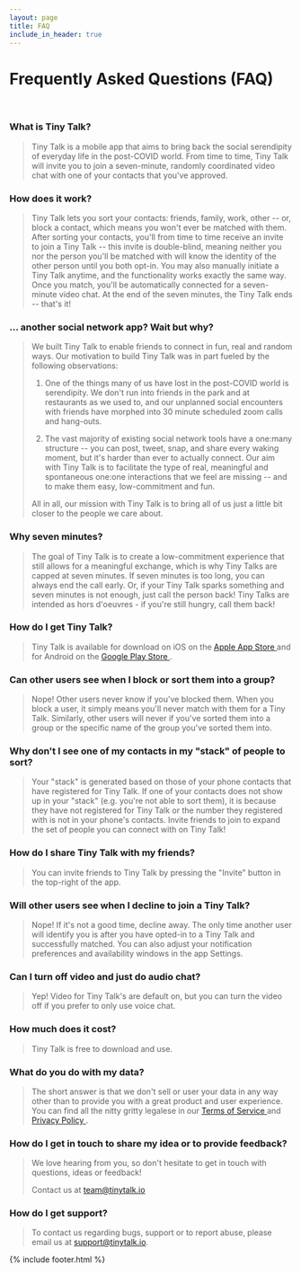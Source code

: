 ```yaml
---
layout: page
title: FAQ
include_in_header: true
---
```


# Frequently Asked Questions (FAQ)

<br>

<h3>What is Tiny Talk?</h3>

> Tiny Talk is a mobile app that aims to bring back the social serendipity of everyday life in the post-COVID world. From time to time, Tiny Talk will invite you to join a seven-minute, randomly coordinated video chat with one of your contacts that you've approved.

<h3>How does it work?</h3>

> Tiny Talk lets you sort your contacts: friends, family, work, other -- or, block a contact, which means you won't ever be matched with them. After sorting your contacts, you'll from time to time receive an invite to join a Tiny Talk -- this invite is double-blind, meaning neither you nor the person you'll be matched with will know the identity of the other person until you both opt-in. You may also manually initiate a Tiny Talk anytime, and the functionality works exactly the same way. Once you match, you'll be automatically connected for a seven-minute video chat. At the end of the seven minutes, the Tiny Talk ends -- that's it!

<h3>... another social network app? Wait but why?</h3>

> We built Tiny Talk to enable friends to connect in fun, real and random ways.
> Our motivation to build Tiny Talk was in part fueled by the following observations:
> 1. One of the things many of us have lost in the post-COVID world is serendipity. We don't run into friends in the park and at restaurants as we used to, and our unplanned social encounters with friends have morphed into 30 minute scheduled zoom calls and hang-outs.
>
> 2. The vast majority of existing social network tools have a one:many structure -- you can post, tweet, snap, and share every waking moment, but it's harder than ever to actually connect. Our aim with Tiny Talk is to facilitate the type of real, meaningful and spontaneous one:one interactions that we feel are missing -- and to make them easy, low-commitment and fun.
>
> All in all, our mission with Tiny Talk is to bring all of us just a little bit closer to the people we care about.

<h3>Why seven minutes?</h3>

> The goal of Tiny Talk is to create a low-commitment experience that still allows for a meaningful exchange, which is why Tiny Talks are capped at seven minutes.
> If seven minutes is too long, you can always end the call early. Or, if your Tiny Talk sparks something and seven minutes is not enough, just call the person back! Tiny Talks are intended as hors d'oeuvres - if you're still hungry, call them back!

<h3>How do I get Tiny Talk?</h3>

> Tiny Talk is available for download on iOS on the <a href="https://apps.apple.com/us/app/tiny-talk-chat/id1526380332?uo=4"> Apple App Store </a> and for Android on the <a href="https://play.google.com/store/apps/details?id=com.tinytalkinc.tinytalk"> Google Play Store </a>.

<h3>Can other users see when I block or sort them into a group?</h3>

> Nope! Other users never know if you've blocked them. When you block a user, it simply means you'll never match with them for a Tiny Talk. Similarly, other users will never if you've sorted them into a group or the specific name of the group you've sorted them into.

<h3>Why don't I see one of my contacts in my "stack" of people to sort?</h3>

> Your "stack" is generated based on those of your phone contacts that have registered for Tiny Talk. If one of your contacts does not show up in your "stack" (e.g. you're not able to sort them), it is because they have not registered for Tiny Talk or the number they registered with is not in your phone's contacts. Invite friends to join to expand the set of people you can connect with on Tiny Talk!

<h3>How do I share Tiny Talk with my friends?</h3>

> You can invite friends to Tiny Talk by pressing the "Invite" button in the top-right of the app.

<h3>Will other users see when I decline to join a Tiny Talk?</h3>

> Nope! If it's not a good time, decline away. The only time another user will identify you is after you have opted-in to a Tiny Talk and successfully matched. You can also adjust your notification preferences and availability windows in the app Settings.

<h3>Can I turn off video and just do audio chat?</h3>

> Yep! Video for Tiny Talk's are default on, but you can turn the video off if you prefer to only use voice chat.

<h3>How much does it cost?</h3>

>Tiny Talk is free to download and use.

<h3>What do you do with my data?</h3>

> The short answer is that we don't sell or user your data in any way other than to provide you with a great product and user experience. You can find all the nitty gritty legalese in our <a href= "https://tinytalk.io/terms"> Terms of Service </a> and <a href="https://tinytalk.io/privacy"> Privacy Policy </a>.

<h3>How do I get in touch to share my idea or to provide feedback?</h3>

> We love hearing from you, so don't hesitate to get in touch with questions, ideas or feedback!
>
> Contact us at team@tinytalk.io

<h3> How do I get support?</h3>

> To contact us regarding bugs, support or to report abuse, please email us at support@tinytalk.io.

{% include footer.html %}
